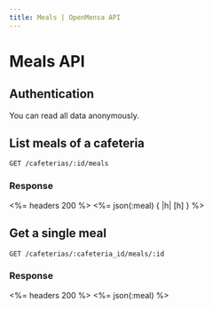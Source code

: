 ```yaml
---
title: Meals | OpenMensa API
---
```


# Meals API

## Authentication

You can read all data anonymously.

## List meals of a cafeteria

	GET /cafeterias/:id/meals

### Response

<%= headers 200 %>
<%= json(:meal) { |h| [h] } %>

## Get a single meal

	GET /cafeterias/:cafeteria_id/meals/:id

### Response

<%= headers 200 %>
<%= json(:meal) %>
